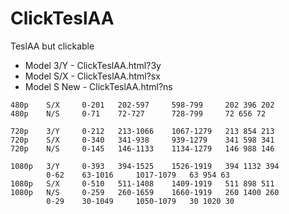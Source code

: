 # ClickTeslAA
TeslAA but clickable


* Model 3/Y - ClickTeslAA.html?3y
* Model S/X - ClickTeslAA.html?sx
* Model S New - ClickTeslAA.html?ns


``` 480p	3/Y 	0-117 	118-681 	682-799		118 564 118
480p	S/X 	0-201 	202-597 	598-799		202 396 202
480p	N/S 	0-71 	72-727 		728-799		72 656 72

720p	3/Y 	0-212 	213-1066 	1067-1279	213 854 213
720p	S/X 	0-340 	341-938 	939-1279	341 598 341
720p	N/S 	0-145 	146-1133 	1134-1279	146 988 146

1080p	3/Y 	0-393 	394-1525 	1526-1919	394 1132 394
		0-62	63-1016		1017-1079	63 954 63
1080p	S/X 	0-510 	511-1408 	1409-1919	511 898 511
1080p	N/S 	0-259 	260-1659 	1660-1919	260 1400 260
		0-29	30-1049		1050-1079	30 1020 30
```
